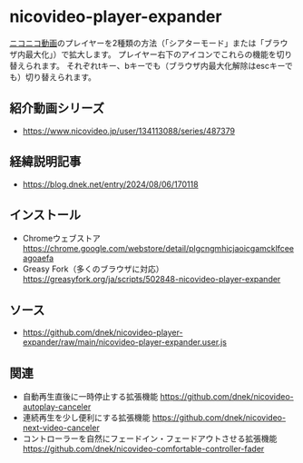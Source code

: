 # nicovideo-player-expander
[ニコニコ動画](https://www.nicovideo.jp/video_top)のプレイヤーを2種類の方法（「シアターモード」または「ブラウザ内最大化」）で拡大します。
プレイヤー右下のアイコンでこれらの機能を切り替えられます。
それぞれtキー、bキーでも（ブラウザ内最大化解除はescキーでも）切り替えられます。

## 紹介動画シリーズ
- https://www.nicovideo.jp/user/134113088/series/487379

## 経緯説明記事
- https://blog.dnek.net/entry/2024/08/06/170118

## インストール
- Chromeウェブストア https://chrome.google.com/webstore/detail/plgcngmhicjaoicgamcklfceeagoaefa
- Greasy Fork（多くのブラウザに対応） https://greasyfork.org/ja/scripts/502848-nicovideo-player-expander

## ソース
- https://github.com/dnek/nicovideo-player-expander/raw/main/nicovideo-player-expander.user.js

## 関連
- 自動再生直後に一時停止する拡張機能 https://github.com/dnek/nicovideo-autoplay-canceler
- 連続再生を少し便利にする拡張機能 https://github.com/dnek/nicovideo-next-video-canceler
- コントローラーを自然にフェードイン・フェードアウトさせる拡張機能 https://github.com/dnek/nicovideo-comfortable-controller-fader
